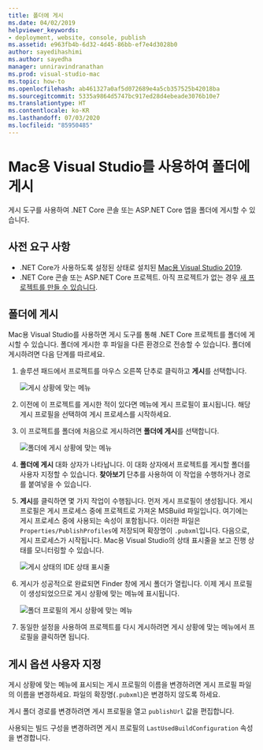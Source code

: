 ```yaml
---
title: 폴더에 게시
ms.date: 04/02/2019
helpviewer_keywords:
- deployment, website, console, publish
ms.assetid: e963fb4b-6d32-4d45-86bb-ef7e4d3028b0
author: sayedihashimi
ms.author: sayedha
manager: unniravindranathan
ms.prod: visual-studio-mac
ms.topic: how-to
ms.openlocfilehash: ab461327a0af5d072689e4a5cb357525b42018ba
ms.sourcegitcommit: 5335a9864d5747bc917ed28d4ebeade3076b10e7
ms.translationtype: HT
ms.contentlocale: ko-KR
ms.lasthandoff: 07/03/2020
ms.locfileid: "85950485"
---
```

# <a name="publish-to-a-folder-using-visual-studio-for-mac"></a>Mac용 Visual Studio를 사용하여 폴더에 게시

게시 도구를 사용하여 .NET Core 콘솔 또는 ASP.NET Core 앱을 폴더에 게시할 수 있습니다.

## <a name="prerequisites"></a>사전 요구 사항

- .NET Core가 사용하도록 설정된 상태로 설치된 [Mac용 Visual Studio 2019](https://visualstudio.microsoft.com/downloads/?utm_medium=microsoft&utm_source=docs.microsoft.com&utm_campaign=inline+link&utm_content=download+vs4mac2019).
- .NET Core 콘솔 또는 ASP.NET Core 프로젝트. 아직 프로젝트가 없는 경우 [새 프로젝트를 만들 수 있습니다](/visualstudio/mac/create-new-projects?view=vsmac-2019).

## <a name="publish-to-folder"></a>폴더에 게시

Mac용 Visual Studio를 사용하면 게시 도구를 통해 .NET Core 프로젝트를 폴더에 게시할 수 있습니다. 폴더에 게시한 후 파일을 다른 환경으로 전송할 수 있습니다. 폴더에 게시하려면 다음 단계를 따르세요.

 1. 솔루션 패드에서 프로젝트를 마우스 오른쪽 단추로 클릭하고 **게시**를 선택합니다.

    ![게시 상황에 맞는 메뉴](media/publish-context-menu.png)

 2. 이전에 이 프로젝트를 게시한 적이 있다면 메뉴에 게시 프로필이 표시됩니다. 해당 게시 프로필을 선택하여 게시 프로세스를 시작하세요.

 3. 이 프로젝트를 폴더에 처음으로 게시하려면 **폴더에 게시**를 선택합니다.

    ![폴더에 게시 상황에 맞는 메뉴](media/publish-to-folder-context-menu.png)

 4. **폴더에 게시** 대화 상자가 나타납니다. 이 대화 상자에서 프로젝트를 게시할 폴더를 사용자 지정할 수 있습니다. **찾아보기** 단추를 사용하여 이 작업을 수행하거나 경로를 붙여넣을 수 있습니다.

 5. **게시**를 클릭하면 몇 가지 작업이 수행됩니다. 먼저 게시 프로필이 생성됩니다. 게시 프로필은 게시 프로세스 중에 프로젝트로 가져온 MSBuild 파일입니다. 여기에는 게시 프로세스 중에 사용되는 속성이 포함됩니다. 이러한 파일은 `Properties/PublishProfiles`에 저장되며 확장명이 `.pubxml`입니다. 다음으로, 게시 프로세스가 시작됩니다. Mac용 Visual Studio의 상태 표시줄을 보고 진행 상태를 모니터링할 수 있습니다.

    ![게시 상태의 IDE 상태 표시줄](media/publish-to-folder-status-bar.png)

 6. 게시가 성공적으로 완료되면 Finder 창에 게시 폴더가 열립니다. 이제 게시 프로필이 생성되었으므로 게시 상황에 맞는 메뉴에 표시됩니다.

    ![폴더 프로필의 게시 상황에 맞는 메뉴](media/publish-context-menu-with-folder-profile.png)

 7. 동일한 설정을 사용하여 프로젝트를 다시 게시하려면 게시 상황에 맞는 메뉴에서 프로필을 클릭하면 됩니다.

## <a name="customize-publish-options"></a>게시 옵션 사용자 지정

게시 상황에 맞는 메뉴에 표시되는 게시 프로필의 이름을 변경하려면 게시 프로필 파일의 이름을 변경하세요. 파일의 확장명(`.pubxml`)은 변경하지 않도록 하세요.

게시 폴더 경로를 변경하려면 게시 프로필을 열고 `publishUrl` 값을 편집합니다.

사용되는 빌드 구성을 변경하려면 게시 프로필의 `LastUsedBuildConfiguration` 속성을 변경합니다.
